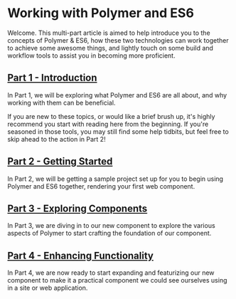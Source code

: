 # Working with Polymer and ES6

Welcome. This multi-part article is aimed to help introduce you to the concepts of Polymer & ES6, how these two
technologies  can work together to achieve some awesome things, and lightly touch on some build and workflow tools to
assist you in becoming more proficient.

## [Part 1 - Introduction](https://github.com/hence-io/hence-component-framework/tree/master/blogs/working-with-polymer-and-es6/1-introduction)

In Part 1, we will be exploring what Polymer and ES6 are all about, and why working with them can be beneficial.

If you are new to these topics, or would like a brief brush up, it's highly recommend you start with reading here
from the beginning.  If you're seasoned in those tools, you may still find some help tidbits, but feel free to skip
ahead to the action in Part 2!

## [Part 2 - Getting Started](https://github.com/hence-io/hence-component-framework/tree/master/blogs/working-with-polymer-and-es6/2-getting-started)

In Part 2, we will be getting a sample project set up for you to begin using Polymer and ES6 together, rendering your
 first web component.

## [Part 3 - Exploring Components](https://github.com/hence-io/hence-component-framework/tree/master/blogs/working-with-polymer-and-es6/3-exporing-components)

In Part 3, we are diving in to our new component to explore the various aspects of Polymer to start crafting the
foundation of our component.

## [Part 4 - Enhancing Functionality](https://github.com/hence-io/hence-component-framework/tree/master/blogs/working-with-polymer-and-es6/4-enhancing-functionality)

In Part 4, we are now ready to start expanding and featurizing our new component to make it a practical component we
could see ourselves using in a site or web application.
